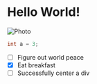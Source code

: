# Hello World!
![Photo](https://external-content.duckduckgo.com/iu/?u=https%3A%2F%2Fi.pinimg.com%2F736x%2F51%2F0d%2F01%2F510d016c563aaaabc2c36d1bee520ccc--live-laugh-love-live-love-laugh-wallpaper.jpg&f=1&nofb=1&ipt=c13f17506f6244d9028f4d39a64a06a9524884e315f01328af833c7076e5335d&ipo=images)
``` C
int a = 3;
```
- [ ] Figure out world peace
- [X] Eat breakfast
- [ ] Successfully center a div
